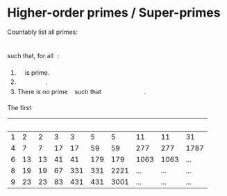# Higher-order primes / Super-primes

Countably list all primes:

<p align="center"><img src="/tex/30c022d9bb6a8a8000a8d320215eb819.svg?invert_in_darkmode&sanitize=true" align=middle width=133.93253939999997pt height=10.2739725pt/></p>

such that, for all <img src="/tex/77a3b857d53fb44e33b53e4c8b68351a.svg?invert_in_darkmode&sanitize=true" align=middle width=5.663225699999989pt height=21.68300969999999pt/>:

1. <img src="/tex/0d19b0a4827a28ecffa01dfedf5f5f2c.svg?invert_in_darkmode&sanitize=true" align=middle width=12.92146679999999pt height=14.15524440000002pt/> is prime.
2. <img src="/tex/0a003b21199dc790cc50a2f2b1a274c9.svg?invert_in_darkmode&sanitize=true" align=middle width=65.22638099999999pt height=17.723762100000005pt/>.
3. There is no prime <img src="/tex/d5c18a8ca1894fd3a7d25f242cbe8890.svg?invert_in_darkmode&sanitize=true" align=middle width=7.928106449999989pt height=14.15524440000002pt/> such that <img src="/tex/d04b42b415850d560d342f8707827fb2.svg?invert_in_darkmode&sanitize=true" align=middle width=95.07209909999999pt height=17.723762100000005pt/>.

The first

| <img src="/tex/77a3b857d53fb44e33b53e4c8b68351a.svg?invert_in_darkmode&sanitize=true" align=middle width=5.663225699999989pt height=21.68300969999999pt/> | <img src="/tex/0d19b0a4827a28ecffa01dfedf5f5f2c.svg?invert_in_darkmode&sanitize=true" align=middle width=12.92146679999999pt height=14.15524440000002pt/> | <img src="/tex/77a3b857d53fb44e33b53e4c8b68351a.svg?invert_in_darkmode&sanitize=true" align=middle width=5.663225699999989pt height=21.68300969999999pt/> | <img src="/tex/0d19b0a4827a28ecffa01dfedf5f5f2c.svg?invert_in_darkmode&sanitize=true" align=middle width=12.92146679999999pt height=14.15524440000002pt/> | <img src="/tex/77a3b857d53fb44e33b53e4c8b68351a.svg?invert_in_darkmode&sanitize=true" align=middle width=5.663225699999989pt height=21.68300969999999pt/> | <img src="/tex/0d19b0a4827a28ecffa01dfedf5f5f2c.svg?invert_in_darkmode&sanitize=true" align=middle width=12.92146679999999pt height=14.15524440000002pt/> | <img src="/tex/77a3b857d53fb44e33b53e4c8b68351a.svg?invert_in_darkmode&sanitize=true" align=middle width=5.663225699999989pt height=21.68300969999999pt/>  | <img src="/tex/e48fedf0490f51b6457b8c979bc10c27.svg?invert_in_darkmode&sanitize=true" align=middle width=14.823113249999992pt height=14.15524440000002pt/> | <img src="/tex/77a3b857d53fb44e33b53e4c8b68351a.svg?invert_in_darkmode&sanitize=true" align=middle width=5.663225699999989pt height=21.68300969999999pt/>  | <img src="/tex/0d19b0a4827a28ecffa01dfedf5f5f2c.svg?invert_in_darkmode&sanitize=true" align=middle width=12.92146679999999pt height=14.15524440000002pt/>  |
|-----|-------|-----|-------|-----|-------|------|-------|------|--------|
| 1   | 2     | 2   | 3     | 3   | 5     | 5    | 11    | 11   | 31     |
| 4   | 7     | 7   | 17    | 17  | 59    | 59   | 277   | 277  | 1787   |
| 6   | 13    | 13  | 41    | 41  | 179   | 179  | 1063  | 1063 | ...    |
| 8   | 19    | 19  | 67    | 331 | 331   | 2221 | ...   | ...  | ...    |
| 9   | 23    | 23  | 83    | 431 | 431   | 3001 | ...   | ...  | ...    |
